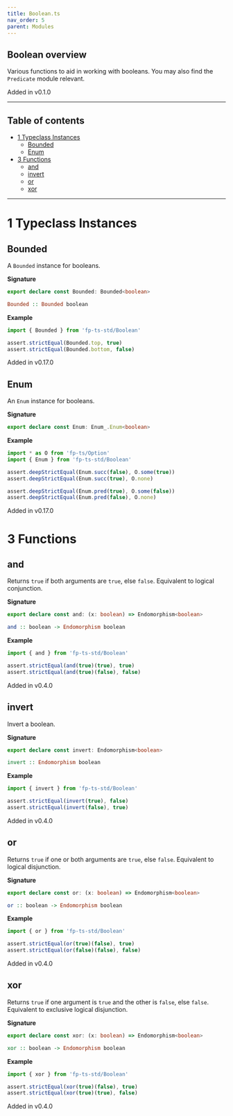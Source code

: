 ```yaml
---
title: Boolean.ts
nav_order: 5
parent: Modules
---
```


## Boolean overview

Various functions to aid in working with booleans. You may also find the
`Predicate` module relevant.

Added in v0.1.0

---

<h2 class="text-delta">Table of contents</h2>

- [1 Typeclass Instances](#1-typeclass-instances)
  - [Bounded](#bounded)
  - [Enum](#enum)
- [3 Functions](#3-functions)
  - [and](#and)
  - [invert](#invert)
  - [or](#or)
  - [xor](#xor)

---

# 1 Typeclass Instances

## Bounded

A `Bounded` instance for booleans.

**Signature**

```ts
export declare const Bounded: Bounded<boolean>
```

```hs
Bounded :: Bounded boolean
```

**Example**

```ts
import { Bounded } from 'fp-ts-std/Boolean'

assert.strictEqual(Bounded.top, true)
assert.strictEqual(Bounded.bottom, false)
```

Added in v0.17.0

## Enum

An `Enum` instance for booleans.

**Signature**

```ts
export declare const Enum: Enum_.Enum<boolean>
```

**Example**

```ts
import * as O from 'fp-ts/Option'
import { Enum } from 'fp-ts-std/Boolean'

assert.deepStrictEqual(Enum.succ(false), O.some(true))
assert.deepStrictEqual(Enum.succ(true), O.none)

assert.deepStrictEqual(Enum.pred(true), O.some(false))
assert.deepStrictEqual(Enum.pred(false), O.none)
```

Added in v0.17.0

# 3 Functions

## and

Returns `true` if both arguments are `true`, else `false`. Equivalent to
logical conjunction.

**Signature**

```ts
export declare const and: (x: boolean) => Endomorphism<boolean>
```

```hs
and :: boolean -> Endomorphism boolean
```

**Example**

```ts
import { and } from 'fp-ts-std/Boolean'

assert.strictEqual(and(true)(true), true)
assert.strictEqual(and(true)(false), false)
```

Added in v0.4.0

## invert

Invert a boolean.

**Signature**

```ts
export declare const invert: Endomorphism<boolean>
```

```hs
invert :: Endomorphism boolean
```

**Example**

```ts
import { invert } from 'fp-ts-std/Boolean'

assert.strictEqual(invert(true), false)
assert.strictEqual(invert(false), true)
```

Added in v0.4.0

## or

Returns `true` if one or both arguments are `true`, else `false`. Equivalent
to logical disjunction.

**Signature**

```ts
export declare const or: (x: boolean) => Endomorphism<boolean>
```

```hs
or :: boolean -> Endomorphism boolean
```

**Example**

```ts
import { or } from 'fp-ts-std/Boolean'

assert.strictEqual(or(true)(false), true)
assert.strictEqual(or(false)(false), false)
```

Added in v0.4.0

## xor

Returns `true` if one argument is `true` and the other is `false`, else
`false`. Equivalent to exclusive logical disjunction.

**Signature**

```ts
export declare const xor: (x: boolean) => Endomorphism<boolean>
```

```hs
xor :: boolean -> Endomorphism boolean
```

**Example**

```ts
import { xor } from 'fp-ts-std/Boolean'

assert.strictEqual(xor(true)(false), true)
assert.strictEqual(xor(true)(true), false)
```

Added in v0.4.0
